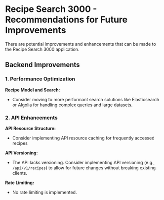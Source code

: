 # Recipe Search 3000 - Recommendations for Future Improvements

There are potential improvements and enhancements that can be made to the Recipe Search 3000 application.

## Backend Improvements

### 1. Performance Optimization

**Recipe Model and Search:**
- Consider moving to more performant search solutions like Elasticsearch or Algolia for handling complex queries and large datasets.

### 2. API Enhancements

**API Resource Structure:**
-  Consider implementing API resource caching for frequently accessed recipes

**API Versioning:**
- The API lacks versioning. Consider implementing API versioning (e.g., `/api/v1/recipes`) to allow for future changes without breaking existing clients.

**Rate Limiting:**
- No rate limiting is implemented. 
